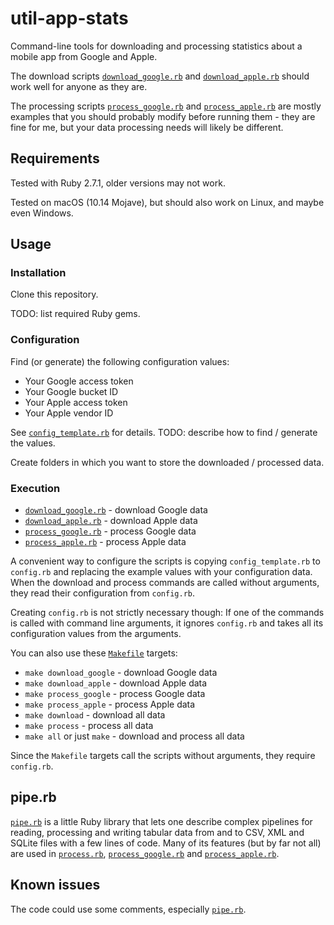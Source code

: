 # util-app-stats

Command-line tools for downloading and processing statistics about a mobile
app from Google and Apple.

The download scripts [`download_google.rb`](download_google.rb) and 
[`download_apple.rb`](download_apple.rb) should work well for anyone
as they are.

The processing scripts [`process_google.rb`](process_google.rb)
and [`process_apple.rb`](process_apple.rb) are mostly examples that
you should probably modify before running them - they are fine for me,
but your data processing needs will likely be different.

## Requirements

Tested with Ruby 2.7.1, older versions may not work.

Tested on macOS (10.14 Mojave), but should also work on Linux, and maybe even Windows.

## Usage

### Installation

Clone this repository.

TODO: list required Ruby gems.

### Configuration

Find (or generate) the following configuration values:

* Your Google access token
* Your Google bucket ID
* Your Apple access token
* Your Apple vendor ID

See [`config_template.rb`](config_template.rb) for details. TODO: describe
how to find / generate the values.

Create folders in which you want to store the downloaded / processed data.

### Execution

* [`download_google.rb`](download_google.rb) - download Google data
* [`download_apple.rb`](download_apple.rb) - download Apple data
* [`process_google.rb`](process_google.rb) - process Google data
* [`process_apple.rb`](process_apple.rb) - process Apple data

A convenient way to configure the scripts is copying `config_template.rb` to
`config.rb` and replacing the example values with your configuration data.
When the download and process commands are called without arguments, they read
their configuration from `config.rb`.

Creating `config.rb` is not strictly necessary though: If one of the commands
is called with command line arguments, it ignores `config.rb` and takes all
its configuration values from the arguments.

You can also use these [`Makefile`](Makefile) targets:

* `make download_google` - download Google data
* `make download_apple` - download Apple data
* `make process_google` - process Google data
* `make process_apple` - process Apple data
* `make download` - download all data
* `make process` - process all data
* `make all` or just `make` - download and process all data

Since the `Makefile` targets call the scripts without arguments, they require `config.rb`.

## pipe.rb

[`pipe.rb`](pipe.rb) is a little Ruby library that lets one describe
complex pipelines for reading, processing and writing tabular data
from and to CSV, XML and SQLite files with a few lines of code.
Many of its features (but by far not all) are used in [`process.rb`](process.rb),
[`process_google.rb`](process_google.rb) and [`process_apple.rb`](process_apple.rb).

## Known issues

The code could use some comments, especially [`pipe.rb`](pipe.rb).

